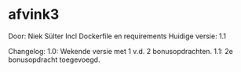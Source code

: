 # afvink3
Door: Niek Sülter
Incl Dockerfile en requirements
Huidige versie: 1.1

Changelog:
1.0: Wekende versie met 1 v.d. 2 bonusopdrachten.
1.1: 2e bonusopdracht toegevoegd. 
